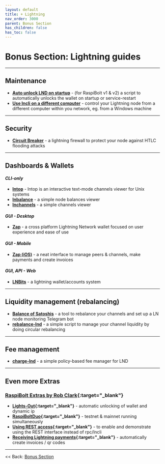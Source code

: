 ```yaml
---
layout: default
title: + Lightning
nav_order: 3000
parent: Bonus Section
has_children: false
has_toc: false
---
```


# Bonus Section: Lightning guides

---

## Maintenance
* **[Auto unlock LND on startup](auto-unlock.md)** - (for RaspiBolt v1 & v2) a script to automatically unlocks the wallet on startup or service-restart
* **[Use lncli on a different computer](remote-lncli.md)** - control your Lightning node from a different computer within you network, eg. from a Windows machine

---

## Security
* **[Circuit Breaker](circuit-breaker.md)** - a lightning firewall to protect your node against HTLC flooding attacks

---

## Dashboards & Wallets

#### *CLI-only*
* **[lntop](lntop.md)** - lntop is an interactive text-mode channels viewer for Unix systems
* **[lnbalance](lnbalance.md)** -  a simple node balances viewer
* **[lnchannels](lnchannels.md)** - a simple channels viewer

#### *GUI - Desktop*
* **[Zap](zap-desktop.md)** - a cross platform Lightning Network wallet focused on user experience and ease of use

#### *GUI - Mobile*
* **[Zap (iOS)](zap-ios.md)** - a neat interface to manage peers & channels, make payments and create invoices

#### *GUI, API - Web*
* **[LNBits](lnbits.md)** - a lightning wallet/accounts system

---

## Liquidity management (rebalancing)
* **[Balance of Satoshis](balance-of-satoshis.md)** - a tool to rebalance your channels and set up a LN node monitoring Telegram bot
* **[rebalance-lnd](rebalance-lnd.md)** - a simple script to manage your channel liquidity by doing circular rebalancing

---

## Fee management
* **[charge-lnd](charge-lnd.md)** - a simple policy-based fee manager for LND

---

## Even more Extras 

### [RaspiBolt Extras by Rob Clark](https://github.com/robclark56/RaspiBolt-Extras/blob/master/README.md){:target="_blank"}

* **[Lights-Out](https://github.com/robclark56/RaspiBolt-Extras/#the-lights-out-raspibolt){:target="_blank"}** - automatic unlocking of wallet and dynamic ip
* **[RaspiBoltDuo](https://github.com/robclark56/RaspiBolt-Extras/#raspiboltduo){:target="_blank"}** - testnet & mainnet running simultaneously
* **[Using REST access](https://github.com/robclark56/RaspiBolt-Extras/#using-rest-access){:target="_blank"}** - to enable and demonstrate using the REST interface instead of rpc/lncli
* **[Receiving Lightning payments](https://github.com/robclark56/RaspiBolt-Extras/#receive-ln-payments){:target="_blank"}** - automatically create invoices / qr codes

---

<< Back: [Bonus Section](../index.md)
